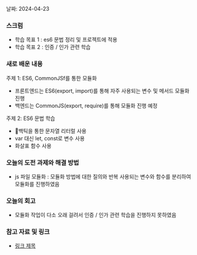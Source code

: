 날짜: 2024-04-23

### 스크럼
- 학습 목표 1 : es6 문법 정리 및 프로젝트에 적용
- 학습 목표 2 : 인증 / 인가 관련 학습

### 새로 배운 내용
주제 1: ES6, CommonJSf를 통한 모듈화
- 프론트엔드는 ES6(export, import)를 통해 자주 사용되는 변수 및 메서드 모듈화 진행
- 백엔드는 CommonJS(export, require)를 통해 모듈화 진행 예정


주제 2: ES6 문법 학습
- 백틱을 통한 문자열 리터럴 사용
- var 대신 let, const로 변수 사용
- 화살표 함수 사용

### 오늘의 도전 과제와 해결 방법
- js 파일 모듈화 : 모듈화 방법에 대한 질의와 반복 사용되는 변수와 함수를 분리하여 모듈화를 진행하였음

### 오늘의 회고
- 모듈화 작업이 다소 오래 걸려서 인증 / 인가 관련 학습을 진행하지 못하였음

### 참고 자료 및 링크
- [링크 제목](URL)
